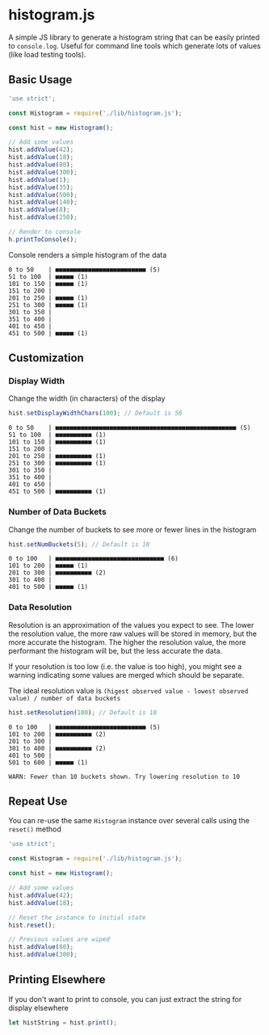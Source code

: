 # histogram.js

A simple JS library to generate a histogram string that can be easily printed to `console.log`.  Useful for command line tools which generate lots of values (like load testing tools).

## Basic Usage

```Javascript
'use strict';

const Histogram = require('./lib/histogram.js');

const hist = new Histogram();

// Add some values
hist.addValue(42);
hist.addValue(18);
hist.addValue(80);
hist.addValue(300);
hist.addValue(1);
hist.addValue(35);
hist.addValue(500);
hist.addValue(140);
hist.addValue(8);
hist.addValue(250);

// Render to console
h.printToConsole();
```

Console renders a simple histogram of the data

```
0 to 50    | ■■■■■■■■■■■■■■■■■■■■■■■■■ (5)
51 to 100  | ■■■■■ (1)
101 to 150 | ■■■■■ (1)
151 to 200 |
201 to 250 | ■■■■■ (1)
251 to 300 | ■■■■■ (1)
301 to 350 |
351 to 400 |
401 to 450 |
451 to 500 | ■■■■■ (1)
```

## Customization

### Display Width
Change the width (in characters) of the display

```Javascript
hist.setDisplayWidthChars(100); // Default is 50
```

```
0 to 50    | ■■■■■■■■■■■■■■■■■■■■■■■■■■■■■■■■■■■■■■■■■■■■■■■■■■ (5)
51 to 100  | ■■■■■■■■■■ (1)
101 to 150 | ■■■■■■■■■■ (1)
151 to 200 |
201 to 250 | ■■■■■■■■■■ (1)
251 to 300 | ■■■■■■■■■■ (1)
301 to 350 |
351 to 400 |
401 to 450 |
451 to 500 | ■■■■■■■■■■ (1)
```

### Number of Data Buckets
Change the number of buckets to see more or fewer lines in the histogram

```Javascript
hist.setNumBuckets(5); // Default is 10
```

```
0 to 100   | ■■■■■■■■■■■■■■■■■■■■■■■■■■■■■■ (6)
101 to 200 | ■■■■■ (1)
201 to 300 | ■■■■■■■■■■ (2)
301 to 400 |
401 to 500 | ■■■■■ (1)
```

### Data Resolution
Resolution is an approximation of the values you expect to see.  The lower the resolution value, the more raw values will 
be stored in memory, but the more accurate the histogram.  The higher the resolution value, the more performant the histogram will be, but the less 
accurate the data.

If your resolution is too low (i.e. the value is too high), you might see a warning indicating some values are merged which should be separate.

The ideal resolution value is `(higest observed value - lowest observed value) / number of data buckets`

```Javascript
hist.setResolution(100); // Default is 10
```

```
0 to 100   | ■■■■■■■■■■■■■■■■■■■■■■■■■ (5)
101 to 200 | ■■■■■■■■■■ (2)
201 to 300 |
301 to 400 | ■■■■■■■■■■ (2)
401 to 500 |
501 to 600 | ■■■■■ (1)

WARN: Fewer than 10 buckets shown. Try lowering resolution to 10
```

## Repeat Use
You can re-use the same `Histogram` instance over several calls using the `reset()` method

```Javascript
'use strict';

const Histogram = require('./lib/histogram.js');

const hist = new Histogram();

// Add some values
hist.addValue(42);
hist.addValue(18);

// Reset the instance to initial state
hist.reset();

// Previous values are wiped
hist.addValue(80);
hist.addValue(300);
```

## Printing Elsewhere
If you don't want to print to console, you can just extract the string for display elsewhere

```Javascript
let histString = hist.print();
```